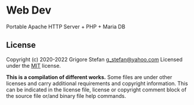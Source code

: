 # Web Dev

Portable Apache HTTP Server + PHP + Maria DB

## License

Copyright (c) 2020-2022 Grigore Stefan <g_stefan@yahoo.com>
Licensed under the [MIT](LICENSE) license.

**This is a compilation of different works.**
Some files are under other licenses and carry additional requirements and copyright information.
This can be indicated in the license file, license or copyright comment block of the source file or/and binary file help commands.


